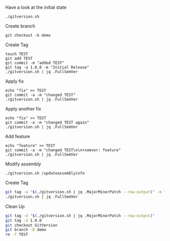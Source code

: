 Have a look at the initial state

```
./gitversion.sh
```

Create branch

```
git checkout -b demo
```

Create Tag

```
touch TEST
git add TEST
git commit -m "added TEST"
git tag -a 1.0.0 -m "Initial Release"
./gitversion.sh | jq .FullSemVer
```

Apply fix

```
echo "fix" >> TEST
git commit -a -m "changed TEST"
./gitversion.sh | jq .FullSemVer
```

Apply another fix

```
echo "fix" >> TEST
git commit -a -m "changed TEST again"
./gitversion.sh | jq .FullSemVer
```

Add feature

```
echo "feature" >> TEST
git commit -a -m "changed TEST\n\n+semver: feature"
./gitversion.sh | jq .FullSemVer
```

Modify assembly

```
./gitversion.sh /updateassemblyinfo
```

Create Tag

```sh
git tag -a "$(./gitversion.sh | jq .MajorMinorPatch --raw-output)" -m "Next Release"
./gitversion.sh | jq .FullSemVer
```

Clean Up

```sh
git tag -d "$(./gitversion.sh | jq .MajorMinorPatch --raw-output)"
git tag -d 1.0.0
git checkout GitVersion
git branch -D demo
rm -f TEST
```

